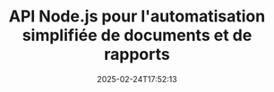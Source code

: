 ---
############################# Static ############################
layout: "landing"
date: 2025-02-24T17:52:13
draft: false

lang: fr
product: "Assembly"
product_tag: "assembly"
platform: "Node.js via Java"
platform_tag: "nodejs-java"

############################# Drop-down ############################
supported_platforms:
  items:
    # supported_platforms loop
    - title: ".NET"
      tag: "net"
    # supported_platforms loop
    - title: "Java"
      tag: "java"
    # supported_platforms loop
    - title: "Node.js"
      tag: "nodejs-java"

############################# Head ############################
head_title: "Boîte à outils Node.js pour la création, l'automatisation et la personnalisation de documents"
head_description: "Bibliothèque Node.js pour automatiser les workflows de documents. Générez des fichiers PDF, Word, Excel, PowerPoint, HTML et email à partir de vos modèles."

############################# Header ############################
title: "API Node.js pour l'automatisation simplifiée de documents et de rapports"
description: "Rationalisez la génération de rapports JavaScript en fusionnant vos données avec des modèles préconstruits."
words:
  for: "pour"

actions:
  main: "Commencez votre essai sur NPM"
  main_link: "https://www.npmjs.com/package/@groupdocs/groupdocs.assembly"
  alt: "Licences"
  alt_link: "https://purchase.groupdocs.com/pricing/assembly/nodejs-java/"
  title: "Prêt à commencer ?"
  description: "Essayez les fonctionnalités de GroupDocs.Assembly gratuitement ou demandez une licence."

release:
  title: "Version {0} publiée"
  notes: "Découvrez les nouveautés"
  downloads: "Téléchargements"
  link: "https://releases.groupdocs.com/assembly/nodejs-java/"

code:
  title: "Créer un graphique dans un document Word en utilisant Node.js"
  more: "Plus d'exemples"
  more_link: "https://github.com/groupdocs-assembly/GroupDocs.Assembly-for-Node.js-via-Java/"
  install: "npm i @groupdocs/groupdocs.assembly"
  content: |
    ```javascript {style=abap}
    const assemblyLib = require('@groupdocs/groupdocs.assembly');

    // Chemin vers le modèle principal
    const template = "chart_template.docx";

    // Récupérer les données de productivité des managers à partir de la source
    const data_table = 
        new assemblyLib.DocumentTable("Managers.json", 1);

    // Créer une instance de DataSourceInfo avec les données
    const data 
        = new assemblyLib.DataSourceInfo(data_table, "managers");

    // Définir les couleurs du graphique à l'aide d'un autre DataSourceInfo
    const design = 
        new assemblyLib.DataSourceInfo("red", "color");

    // Remplir le modèle avec des données et l'enregistrer en sortie
    const asm = new assemblyLib.DocumentAssembler();
    asm.assembleDocument(template, "result.docx", data, design);
    ```

############################# Overview ############################
overview:
  enable: true
  title: "Aperçu de GroupDocs.Assembly"
  description: "Bibliothèque Node.js conçue pour créer des documents de manière programmatique avec gestion des données intégrée."
  features:
    # feature loop
    - title: "Intégrer les données commerciales dans des modèles avec JavaScript"
      content: "Générez des rapports soignés en intégrant des données JSON, XML ou autres dans des modèles avec GroupDocs.Assembly for Node.js via Java."

    # feature loop
    - title: "Gérer le contenu intégré"
      content: "Remplissez automatiquement tables, graphiques et autres visuels dans vos documents en utilisant des données externes."

    # feature loop
    - title: "Options personnalisables"
      content: "GroupDocs.Assembly for Node.js via Java vous permet d'ajouter des fonctionnalités telles que des codes-barres, de récupérer des données à partir d'URLs et d'exporter des fichiers dans divers formats."

############################# Platforms ############################
platforms:
  enable: true
  title: "Indépendance de la plateforme"
  description: "GroupDocs.Assembly for Node.js via Java s'intègre parfaitement avec les systèmes d'exploitation, frameworks et gestionnaires de paquets les plus utilisés."
  items:
    # platform loop
    - title: "Amazon"
      image: "amazon"
    # platform loop
    - title: "Docker"
      image: "docker"
    # platform loop
    - title: "Azure"
      image: "azure"
    # platform loop
    - title: "Eclipse"
      image: "eclipse"
    # platform loop
    - title: "IntelliJ"
      image: "intellij"
    # platform loop
    - title: "Windows"
      image: "windows"
    # platform loop
    - title: "Linux"
      image: "linux"
    # platform loop
    - title: "Maven"
      image: "maven"

############################# File formats ############################
formats:
  enable: true
  title: "Formats de fichiers pris en charge"
  description: |
    GroupDocs.Assembly for Node.js via Java prend en charge un large éventail de [formats de documents](https://docs.groupdocs.com/assembly/nodejs-java/supported-document-formats/).
  groups:
    # group loop
    - color: "green"
      content: |
        ### Formats Microsoft Office
        * **Word:**  DOCX, DOC, DOCM, DOT, DOTX, DOTM, RTF, WordprocessingML
        * **Excel:** XLSX, XLS, XLSM, XLSB, XLTM, XLT, XLTM, XLTX, SpreadsheetML
        * **PowerPoint:** PPT, PPTX, PPTM, PPS, PPSX, PPSM, POTM, POTX
    # group loop
    - color: "blue"
      content: |
        ### Images & Autres Formats
        * **Portable:** PDF
        * **Images:** SVG, TIFF
        * **Autres formats de bureau:** ODT, OTT, OTS, ODS, ODP, OTP
      # group loop
    - color: "red"
      content: |
        ### Autres formats
        * **Web:** HTML, MHTML
        * **Emails:** EML, MSG, EMLX
        * **Autre:** EPUB, MD

############################# Features ############################
features:
  enable: true
  title: "Fonctionnalités principales de GroupDocs.Assembly"
  description: "Créez des documents et des rapports dynamiques avec des outils de gestion de données puissants."

  items:
    # feature loop
    - icon: "preview"
      title: "Visuels de données riches"
      content: "Insérez des graphiques, tableaux, images et listes dans vos documents avec une personnalisation complète."

    # feature loop
    - icon: "manipulate"
      title: "Transformez vos données"
      content: "Utilisez des outils comme des formules et le tri pour structurer et afficher les informations efficacement."

    # feature loop
    - icon: "two_pages"
      title: "Large compatibilité de formats"
      content: "Travaillez sans effort avec des formats de fichiers populaires pour les modèles et les sorties."

    # feature loop
    - icon: "document_settings"
      title: "Personnalisation avancée des modèles"
      content: "Formatez les modèles avec des options de style numériques, alphabétiques et autres."

    # feature loop
    - icon: "text"
      title: "Générez des codes-barres dynamiquement"
      content: "Créez et intégrez des images de codes-barres directement dans vos documents à la demande."

    # feature loop
    - icon: "add"
      title: "Style de texte flexible"
      content: "Appliquez facilement des styles de texte tels que la capitalisation ou la casse de titre dans vos modèles."

    # feature loop
    - icon: "manipulate"
      title: "Insertion dynamique de contenu"
      content: "Incluez dynamiquement du contenu à partir de fichiers externes lors de la génération de documents."

    # feature loop
    - icon: "convert"
      title: "Export vers divers formats"
      content: "Enregistrez des documents dans plusieurs formats avec vos configurations spécifiées."

    # feature loop
    - icon: "update"
      title: "Intégrez dynamiquement des médias"
      content: "Insérez des images ou d'autres éléments en utilisant des données Base64 lors de la création de documents."

############################# Code samples ############################
code_samples:
  enable: true
  title: "Exemples de code"
  description: "Découvrez des exemples pratiques de l'utilisation de GroupDocs.Assembly pour des tâches courantes."
  items:
    # code sample loop
    - title: "Ajouter une liste à puces dans des documents Word"
      content: |
        Voir comment créer des [listes à puces](https://docs.groupdocs.com/assembly/nodejs-java/bulleted-list-in-word-processing-document/) dans des documents Word pour organiser les données efficacement. Cet exemple démontre comment générer une liste à puces en utilisant GroupDocs.Assembly.
        {{< landing/code title="Ajouter une liste à puces dans des documents Word">}}
        ```javascript {style=abap}
        // Insérez ce modèle sur une page de document :
        // Indicateurs de performance des managers
        // . <<foreach [in products]>><<[ProductName]>>
        // <</foreach>>

        const assemblyLib = require('@groupdocs/groupdocs.assembly');

        // Spécifiez le chemin du modèle
        const template = "Bulleted List Template.docx";

        // Définissez le chemin du fichier de sortie
        const result = "Result Report.docx"

        // Récupérez les données des managers à partir d'une source JSON
        const dataSource = new assemblyLib.JsonDataSource("Report data.json");
        const data = new assemblyLib.DataSourceInfo(dataSource, "managers")

        // Générez le rapport avec les données remplies
        const assembler = new assemblyLib.DocumentAssembler();
        assembler.assembleDocument(template, result, data);
        ```
        {{< /landing/code >}}
    # code sample loop
    - title: "Insérer des graphiques circulaires dans PowerPoint"
      content: |
        Apprenez à utiliser des modèles et XML pour ajouter des [graphiques circulaires](https://docs.groupdocs.com/assembly/nodejs-java/pie-chart-in-presentation-document/) dans vos présentations. Améliorez vos rapports avec des graphiques circulaires pour présenter les données visuellement et clairement.
        {{< landing/code title="Insérer des graphiques circulaires dans PowerPoint">}}
        ```javascript {style=abap} 
        // Ajoutez le modèle de titre du graphique à la présentation :
        // Revenus des clients <<foreach [in customers]>> 
        // <<x [CustomerName]>>

        // Incluez également le modèle de données du graphique :
        // Total Order Price<<foreach [in customers]>> 
        // <<x [CustomerName]>>

        const assemblyLib = require('@groupdocs/groupdocs.assembly');

        // Spécifiez le chemin du modèle de graphique
        const template = "Pie Chart Template.pptx";

        // Définissez le chemin du fichier de sortie
        const result = "Result Report.pptx"

        // Récupérez les données des clients à partir d'une source XML
        const dataSource = new assemblyLib.JsonDataSource("Chart data.xml");
        const data = new assemblyLib.DataSourceInfo(dataSource, "customers")

        // Générez le graphique et enregistrez le résultat
        const assembler = new assemblyLib.DocumentAssembler();
        assembler.assembleDocument(template, result, data);
        ```
        {{< /landing/code >}}

---